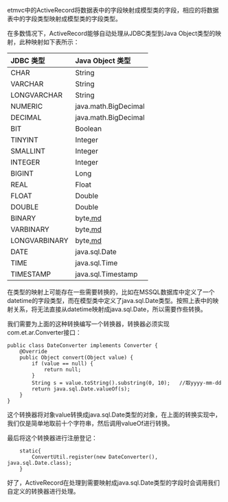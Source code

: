 etmvc中的ActiveRecord将数据表中的字段映射成模型类的字段，相应的将数据表中的字段类型映射成模型类的字段类型。

在多数情况下，ActiveRecord能够自动处理从JDBC类型到Java Object类型的映射，此种映射如下表所示：

|JDBC 类型 | Java Object 类型  |
|:-----------|:--------------------|
|CHAR        | String                 |
|VARCHAR     | String              |
|LONGVARCHAR | String              |
|NUMERIC     | java.math.BigDecimal|
|DECIMAL     | java.math.BigDecimal|
|BIT         | Boolean                 |
|TINYINT     | Integer             |
|SMALLINT    | Integer             |
|INTEGER     | Integer             |
|BIGINT      | Long                 |
|REAL        | Float                  |
|FLOAT       | Double                |
|DOUBLE      | Double               |
|BINARY      | byte[.md](.md)               |
|VARBINARY   | byte[.md](.md)            |
|LONGVARBINARY | byte[.md](.md)        |
|DATE        | java.sql.Date          |
|TIME        | java.sql.Time          |
|TIMESTAMP   | java.sql.Timestamp  |

在类型的映射上可能存在一些需要转换的，比如在MSSQL数据库中定义了一个datetime的字段类型，而在模型类中定义了java.sql.Date类型。按照上表中的映射关系，将无法直接从datetime映射成java.sql.Date，所以需要作些转换。

我们需要为上面的这种转换编写一个转换器，转换器必须实现com.et.ar.Converter接口：

```
public class DateConverter implements Converter {
	@Override
	public Object convert(Object value) {
		if (value == null) {
			return null;
		}
		String s = value.toString().substring(0, 10);	//取yyyy-mm-dd
		return java.sql.Date.valueOf(s);
	}
}
```

这个转换器将对象value转换成java.sql.Date类型的对象，在上面的转换实现中，我们仅是简单地取前十个字符串，然后调用valueOf进行转换。

最后将这个转换器进行注册登记：

```
	static{
		ConvertUtil.register(new DateConverter(), java.sql.Date.class);
	}
```

好了，ActiveRecord在处理到需要映射成java.sql.Date类型的字段时会调用我们自定义的转换器进行处理。



